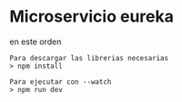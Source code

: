 # Microservicio eureka
en este orden 
``` 
Para descargar las librerias necesarias
> npm install 

Para ejecutar con --watch
> npm run dev
```
